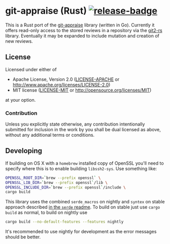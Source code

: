 # git-appraise (Rust) [![release-badge][]][cargo]

This is a Rust port of the [git-appraise][] library (written in Go). Currently
it offers read-only access to the stored reviews in a repository via the
[git2-rs][] library.  Eventually it may be expanded to include mutation and
creation of new reviews.

## License

Licensed under either of

 * Apache License, Version 2.0 ([LICENSE-APACHE](LICENSE-APACHE) or http://www.apache.org/licenses/LICENSE-2.0)
 * MIT license ([LICENSE-MIT](LICENSE-MIT) or http://opensource.org/licenses/MIT)

at your option.

### Contribution

Unless you explicitly state otherwise, any contribution intentionally submitted
for inclusion in the work by you shall be dual licensed as above, without any
additional terms or conditions.

[release-badge]: https://img.shields.io/badge/crate-coming--soon-yellowgreen.svg?style=flat-square
[cargo]: https://crates.io/crates/git-appraise
[git-appraise]: https://github.com/google/git-appraise
[git2-rs]: https://github.com/alexcrichton/git2-rs

## Developing

If building on OS X with a `homebrew` installed copy of OpenSSL you'll need to
specify where this is to enable building `libssh2-sys`.  Use something like:

```sh
OPENSSL_ROOT_DIR=`brew --prefix openssl` \
OPENSSL_LIB_DIR=`brew --prefix openssl`/lib \
OPENSSL_INCLUDE_DIR=`brew --prefix openssl`/include \
cargo build
```

This library uses the combined `serde_macros` on nightly and `syntex` on stable
approach described [in the `serde` readme][serde-readme]. To build on stable
just use `cargo build` as normal, to build on nightly use

```sh
cargo build --no-default-features --features nightly
```

It's recommended to use nightly for development as the error messages should be
better.

[serde-readme]: https://github.com/serde-rs/serde#using-serde-with-stable-rust-syntex-and-serde_codegen
